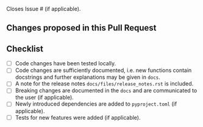 Closes Issue # (if applicable).

## Changes proposed in this Pull Request


## Checklist

- [ ] Code changes have been tested locally.
- [ ] Code changes are sufficiently documented, i.e. new functions contain docstrings and further explanations may be given in `docs`.
- [ ] A note for the release notes `docs/files/release_notes.rst` is included.
- [ ] Breaking changes are documented in the `docs` and are communicated to the user (if applicable).
- [ ] Newly introduced dependencies are added to `pyproject.toml` (if applicable).
- [ ] Tests for new features were added (if applicable).
